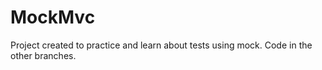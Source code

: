 # MockMvc
Project created to practice and learn about tests using mock.
Code in the other branches.
